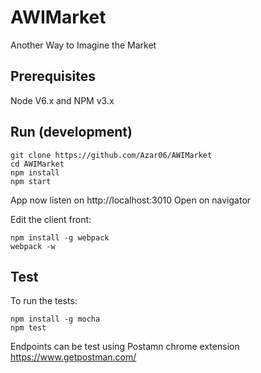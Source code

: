 # AWIMarket

Another Way to Imagine the Market

## Prerequisites

Node V6.x and NPM v3.x

## Run (development)

```
git clone https://github.com/Azar06/AWIMarket
cd AWIMarket
npm install
npm start
```

App now listen on http://localhost:3010
Open on navigator

Edit the client front:

```
npm install -g webpack
webpack -w
```

## Test

To run the tests:

```
npm install -g mocha
npm test
```

Endpoints can be test using Postamn chrome extension https://www.getpostman.com/ 
